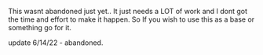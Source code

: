 This wasnt abandoned just yet.. It just needs a LOT of work and I dont got the time and effort to make it happen. So If you wish to use this as a base or something go for it.

update 6/14/22 - abandoned.

